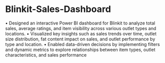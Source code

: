 # Blinkit-Sales-Dashboard
 • Designed an interactive Power BI dashboard for Blinkit to analyze total sales, average ratings, and
 item visibility across various outlet types and locations.
 • Visualized key insights such as sales trends over time, outlet size distribution, fat content impact on
 sales, and outlet performance by type and location.
 • Enabled data-driven decisions by implementing filters and dynamic metrics to explore relationships
 between item types, outlet characteristics, and sales performance
